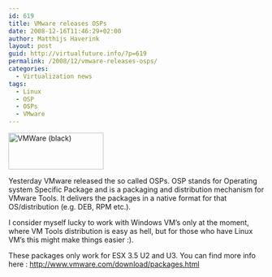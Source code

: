 ```yaml
---
id: 619
title: VMware releases OSPs
date: 2008-12-16T11:46:29+02:00
author: Matthijs Haverink
layout: post
guid: http://virtualfuture.info/?p=619
permalink: /2008/12/vmware-releases-osps/
categories:
  - Virtualization news
tags:
  - Linux
  - OSP
  - OSPs
  - VMware
---
```

[<img class="size-medium wp-image-620 alignleft" title="vmware_black" src="https://svenhuisman.com/wp-content/uploads/2008/12/vmware_black.gif" alt="VMWare (black)" width="187" height="72" />](https://svenhuisman.com/wp-content/uploads/2008/12/vmware_black.gif)

Yesterday VMware released the so called OSPs. OSP stands for Operating system Specific Package and is a packaging and distribution mechanism for VMware Tools. It delivers the packages in a native format for that OS/distribution (e.g. DEB, RPM etc.).

I consider myself lucky to work with Windows VM&#8217;s only at the moment, where VM Tools distribution is easy as hell, but for those who have Linux VM&#8217;s this might make things easier :).

These packages only work for ESX 3.5 U2 and U3. You can find more info here : <a title="OPS" href="http://www.vmware.com/download/packages.html" target="_blank">http://www.vmware.com/download/packages.html</a>